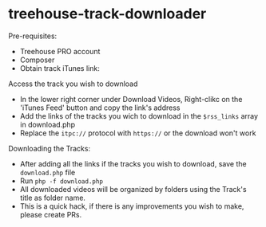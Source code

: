 # treehouse-track-downloader

Pre-requisites:
- Treehouse PRO account
- Composer
- Obtain track iTunes link:

Access the track you wish to download
- In the lower right corner under Download Videos, Right-clikc on the 'iTunes Feed' button and copy the link's address
- Add the links of the tracks you wich to download in the `$rss_links` array in download.php
- Replace the `itpc://` protocol with `https://` or the download won't work

Downloading the Tracks:
- After adding all the links if the tracks you wish to download, save the `download.php` file
- Run `php -f download.php`
- All downloaded videos will be organized by folders using the Track's title as folder name.
- This is a quick hack, if there is any improvements you wish to make, please create PRs.
